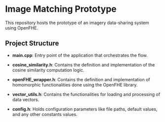 # Image Matching Prototype

This repository hosts the prototype of an imagery data-sharing system using OpenFHE.

## Project Structure

- **main.cpp**: Entry point of the application that orchestrates the flow.
  
- **cosine_similarity.h**: Contains the definition and implementation of the cosine similarity computation logic.

- **openFHE_wrapper.h**: Contains the definition and implementation of homomorphic functionalities done using the OpenFHE library.

- **vector_utils.h**: Contains the functionalities for loading and processing of data vectors.

- **config.h**: Holds configuration parameters like file paths, default values, and any other constants values.
